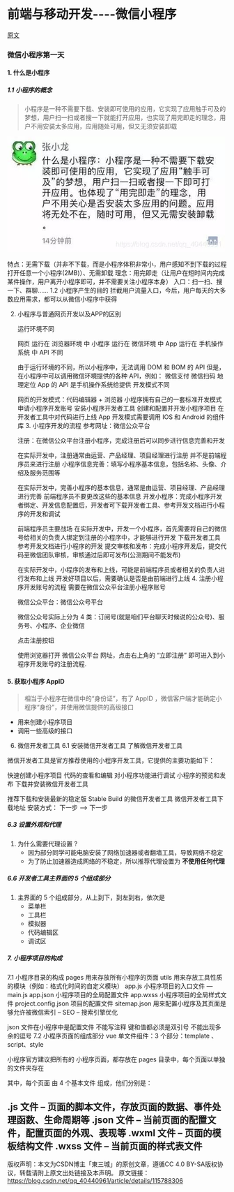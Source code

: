 # 前端与移动开发----微信小程序

[原文](https://blog.csdn.net/qq_40440961/article/details/115788306)

### 微信小程序第一天

#### 1. 什么是小程序

##### 1.1 小程序的概念

> 小程序是一种不需要下载、安装即可使用的应用，它实现了应用触手可及的梦想，用户扫一扫或者搜一下就能打开应用，也实现了用完即走的理念，用户不用安装太多应用，应用随处可用，但又无须安装卸载

![在这里插入图片描述](course.assets/20210417095203662.jpg)

特点：无需下载（并非不下载，而是小程序体积非常小，用户感知不到下载的过程 打开任意一个小程序(2MB)）、无需卸载
理念：用完即走（让用户在短时间内完成某件操作，用户离开小程序即可，并不需要关注小程序本身）
入口：扫一扫、搜一下、群聊……
1.2 小程序产生的目的
拦截用户流量入口，今后，用户每天的大多数应用需求，都可以从微信小程序中获得

2. 小程序与普通网页开发以及APP的区别

   运行环境不同

   网页 运行在 浏览器环境 中
   小程序 运行在 微信环境 中
   App 运行在 手机操作系统 中
   API 不同

   由于运行环境的不同，所以小程序中，无法调用 DOM 和 BOM 的 API
   但是，在小程序中可以调用微信环境提供的各种 API，例如：
   微信支付
   微信扫码
   地理定位
   App 的 API 是手机操作系统给提供
   开发模式不同

   网页的开发模式：代码编辑器 + 浏览器
   小程序拥有自己的一套标准开发模式
   申请小程序开发账号
   安装小程序开发者工具
   创建和配置并开发小程序项目
   在开发者工具中对代码进行上线
   App 开发模式需要调用 IOS 和 Android 的组件库
   3. 小程序开发的流程
   参考网址：微信公众平台

   注册：在微信公众平台注册小程序，完成注册后可以同步进行信息完善和开发

   在实际开发中，注册通常由运营、产品经理、项目经理进行注册
   并不是前端程序员来进行注册
   小程序信息完善：填写小程序基本信息，包括名称、头像、介绍及服务范围等

   在实际开发中，完善小程序的基本信息，通常是由运营、项目经理、产品经理进行完善
   前端程序员不要更改这些的基本信息
   开发小程序：完成小程序开发者绑定、开发信息配置后，开发者可下载开发者工具、参考开发文档进行小程序的开发和调试

   前端程序员主要战场
   在实际开发中，开发一个小程序，首先需要将自己的微信号给相关的负责人绑定到注册的小程序中，才能够进行开发
   下载开发者工具
   参考开发文档进行小程序的开发
   提交审核和发布：完成小程序开发后，提交代码至微信团队审核，审核通过后即可发布(公测期间不能发布)

   在实际开发中，小程序的发布和上线，可能是前端程序员或者相关的负责人进行发布和上线
   开发好项目以后，需要确认是否是由前端进行上线
   4. 注册小程序开发账号的流程
   需要在微信公众平台注册小程序账号

   微信公众平台：微信公众号平台

   微信公众号实际上分为 4 类：订阅号(就是咱们平台聊天时候说的公众号)、服务号、小程序、企业微信

   点击注册按钮

   使用浏览器打开 微信公众平台 网址，点击右上角的 “立即注册” 即可进入到小程序开发账号的注册流程.

#### 5. 获取小程序 AppID

> 相当于小程序在微信中的“身份证”，有了 AppID ，微信客户端才能确定小程序“身份”，并使用微信提供的高级接口

- 用来创建小程序项目
- 调用一些高级的接口



6. 微信开发者工具
6.1 安装微信开发者工具
了解微信开发者工具

微信开发者工具是官方推荐使用的小程序开发工具，它提供的主要功能如下：

快速创建小程序项目
代码的查看和编辑
对小程序功能进行调试
小程序的预览和发布
下载并安装微信开发者工具

推荐下载和安装最新的稳定版 Stable Build 的微信开发者工具
微信开发者工具下载地址
安装方式： 下一步 --> 下一步

##### 6.3 设置外观和代理

1. 为什么需要代理设置 ?
   - 因为部分同学可能电脑安装了网络加速器或者翻墙工具，导致网络不稳定
   - 为了防止加速器造成网络的不稳定，所以推荐代理设置为 **不使用任何代理**

##### 6.6 开发者工具主界面的 5 个组成部分

1. 主界面的 5 个组成部分，从上到下，到左到右，依次是
   - 菜单栏
   - 工具栏
   - 模拟器
   - 代码编辑区
   - 调试区





##### 7. 小程序项目的构成
7.1 小程序目录的构成
pages 用来存放所有小程序的页面
utils 用来存放工具性质的模块（例如：格式化时间的自定义模块）
app.js 小程序项目的入口文件 — main.js
app.json 小程序项目的全局配置文件
app.wxss 小程序项目的全局样式文件
project.config.json 项目的配置文件
sitemap.json 用来配置小程序及其页面是够允许被微信索引 – SEO – 搜索引擎优化

json 文件在小程序中是配置文件
不能写注释
键和值都必须是双引号
不能出现多余的逗号
7.2 小程序页面的组成部分
vue 单文件组件：3 个部分：template 、script、style

小程序官方建议把所有的 小程序页面，都存放在 pages 目录中，每个页面以单独的文件夹存在

其中，每个页面 由 4 个基本文件 组成，他们分别是：

.js 文件 – 页面的脚本文件，存放页面的数据、事件处理函数、生命周期等
.json 文件 – 当前页面的配置文件，配置页面的外观、表现等
.wxml 文件 – 页面的模板结构文件
.wxss 文件 – 当前页面的样式表文件
------------------------------------------------
版权声明：本文为CSDN博主「東三城」的原创文章，遵循CC 4.0 BY-SA版权协议，转载请附上原文出处链接及本声明。
原文链接：https://blog.csdn.net/qq_40440961/article/details/115788306